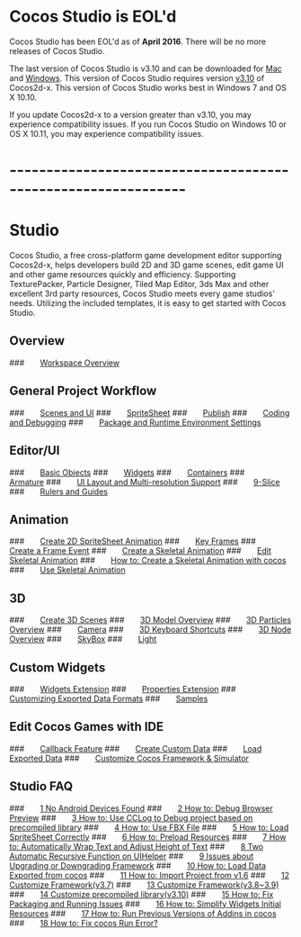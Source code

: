 # Cocos Studio is EOL'd
Cocos Studio has been EOL'd as of __April 2016__.  There will be no more releases of Cocos Studio.

The last version of Cocos Studio is v3.10 and can be downloaded for [Mac](http://www.cocos2d-x.org/filedown/CocosForMac-v3.10.dmg) and [Windows](http://www.cocos2d-x.org/filedown/CocosForWin-v3.10.exe).
This version of Cocos Studio requires version [v3.10](http://www.cocos2d-x.org/filedown/cocos2d-x-3.10.zip) of Cocos2d-x.
This version of Cocos Studio works best in Windows 7 and OS X 10.10.

If you update Cocos2d-x to a version greater than v3.10, you may experience compatibility issues.
If you run Cocos Studio on Windows 10 or OS X 10.11, you may experience compatibility issues.

# --------------------------------------------------------------

# Studio
Cocos Studio, a free cross-platform game development editor supporting Cocos2d-x,
helps developers build 2D and 3D game scenes, edit game UI and other game resources
quickly and efficiency. Supporting TexturePacker, Particle Designer, Tiled Map Editor,
3ds Max and other excellent 3rd party resources, Cocos Studio meets every game
studios' needs. Utilizing the included templates, it is easy to get started with
Cocos Studio.

## Overview
###&emsp;&emsp;[Workspace Overview](studio-chapters/Workspace_Overview/en.md)

## General Project Workflow
###&emsp;&emsp;[Scenes and UI](studio-chapters/chapter2/SceneAndLayer/en.md)
###&emsp;&emsp;[SpriteSheet](studio-chapters/chapter2/SpriteSheet/en.md)
###&emsp;&emsp;[Publish](studio-chapters/chapter2/Publish/en.md)
###&emsp;&emsp;[Coding and Debugging](studio-chapters/chapter2/CodeAndDebug/en.md)
###&emsp;&emsp;[Package and Runtime Environment Settings](studio-chapters/chapter2/PackageAndRun/en.md)

## Editor/UI
###&emsp;&emsp;[Basic Objects](studio-chapters/chapter3/UI/BasicObjects/en.md)
###&emsp;&emsp;[Widgets](studio-chapters/chapter3/UI/Widgets/en.md)
###&emsp;&emsp;[Containers](studio-chapters/chapter3/UI/Containers/en.md)
###&emsp;&emsp;[Armature](studio-chapters/chapter3/UI/Armature/en.md)
###&emsp;&emsp;[UI Layout and Multi-resolution Support](studio-chapters/chapter3/UI/Layout/en.md)
###&emsp;&emsp;[9-Slice](studio-chapters/chapter3/UI/9Slice/en.md)
###&emsp;&emsp;[Rulers and Guides](studio-chapters/chapter3/UI/RulersGuides/en.md)

## Animation
###&emsp;&emsp;[Create 2D SpriteSheet Animation](studio-chapters/chapter3/Animation/2DSpriteSheetAnimation/en.md)
###&emsp;&emsp;[Key Frames](studio-chapters/chapter3/Animation/InsertKeyframe/en.md)
###&emsp;&emsp;[Create a Frame Event](studio-chapters/chapter3/Animation/AddFrameEvents/en.md)
###&emsp;&emsp;[Create a Skeletal Animation](studio-chapters/chapter3/Animation/CreateSkeletalAnimation/en.md)
###&emsp;&emsp;[Edit Skeletal Animation](studio-chapters/chapter3/Animation/EditSkeletalAnimation/en.md)
###&emsp;&emsp;[How to: Create a Skeletal Animation with cocos](studio-chapters/chapter3/Animation/Sample/en.md)
###&emsp;&emsp;[Use Skeletal Animation](studio-chapters/chapter3/Animation/UseSkeletalAnimation/en.md)

## 3D
###&emsp;&emsp;[Create 3D Scenes](studio-chapters/chapter3/3D/New3DScene/en.md)
###&emsp;&emsp;[3D Model Overview](studio-chapters/chapter3/3D/3DModel/en.md)
###&emsp;&emsp;[3D Particles Overview](studio-chapters/chapter3/3D/3DParticle/en.md)
###&emsp;&emsp;[Camera](studio-chapters/chapter3/3D/Camera/en.md)
###&emsp;&emsp;[3D Keyboard Shortcuts](studio-chapters/chapter3/3D/3DShortcutKey/en.md)
###&emsp;&emsp;[3D Node Overview](studio-chapters/chapter3/3D/3DNode/en.md)
###&emsp;&emsp;[SkyBox](studio-chapters/chapter3/3D/SkyBox/en.md)
###&emsp;&emsp;[Light](studio-chapters/chapter3/3D/Light/en.md)

## Custom Widgets
###&emsp;&emsp;[Widgets Extension](studio-chapters/chapter3/Extend/WidgetExtend/en.md)
###&emsp;&emsp;[Properties Extension](studio-chapters/chapter3/Extend/ParamExtend/en.md)
###&emsp;&emsp;[Customizing Exported Data Formats](studio-chapters/chapter3/Extend/CustomExport/en.md)
###&emsp;&emsp;[Samples](studio-chapters/chapter3/Extend/Sample/en.md)

## Edit Cocos Games with IDE
###&emsp;&emsp;[Callback Feature](studio-chapters/chapter3/HowToCode/CallBack/en.md)
###&emsp;&emsp;[Create Custom Data](studio-chapters/chapter3/HowToCode/UserData/en.md)
###&emsp;&emsp;[Load Exported Data](studio-chapters/chapter3/HowToCode/LoadExportData/en.md)
###&emsp;&emsp;[Customize Cocos Framework & Simulator](studio-chapters/chapter3/HowToCode/CustomizeFramework-v3.10/en.md)

## Studio FAQ
###&emsp;&emsp;[1 No Android Devices Found](studio-chapters/chapter4/connect-solution/en.md)
###&emsp;&emsp;[2 How to: Debug Browser Preview](studio-chapters/chapter4/debug-on-browser/en.md)
###&emsp;&emsp;[3 How to: Use CCLog to Debug project based on precompiled library](studio-chapters/chapter4/FWNoLog/en.md)
###&emsp;&emsp;[4 How to: Use FBX File](studio-chapters/chapter4/HowToUseFBX/en.md)
###&emsp;&emsp;[5 How to: Load SpriteSheet Correctly](studio-chapters/chapter4/OnePixelBug/en.md)
###&emsp;&emsp;[6 How to: Preload Resources](studio-chapters/chapter4/PreloadRes/en.md)
###&emsp;&emsp;[7 How to: Automatically Wrap Text and Adjust Height of Text](studio-chapters/chapter4/TextAuto/en.md)
###&emsp;&emsp;[8 Two Automatic Recursive Function on UIHelper](studio-chapters/chapter4/UIHelperGetNode/en.md)
###&emsp;&emsp;[9 Issues about Upgrading or Downgrading Framework](studio-chapters/chapter4/upgrade-framework/en.md)
###&emsp;&emsp;[10 How to: Load Data Exported from cocos](studio-chapters/chapter4/LoadError/en.md)
###&emsp;&emsp;[11 How to: Import Project from v1.6](studio-chapters/chapter4/Import1.6ProjectError/en.md)
###&emsp;&emsp;[12 Customize Framework(v3.7)](studio-chapters/chapter3/HowToCode/CustomizeFramework/en.md)
###&emsp;&emsp;[13 Customize Framework(v3.8~3.9)](studio-chapters/chapter3/HowToCode/CustomizeFramework-v3.8/en.md)
###&emsp;&emsp;[14 Customize precompiled library(v3.10)](studio-chapters/chapter3/HowToCode/CustomizeFramework-v3.10/en.md)
###&emsp;&emsp;[15 How to: Fix Packaging and Running Issues](studio-chapters/chapter4/FixPackageError/en.md)
###&emsp;&emsp;[16 How to: Simplify Widgets Initial Resources](studio-chapters/chapter4/SimplifyWidgetsRes/en.md)
###&emsp;&emsp;[17 How to: Run Previous Versions of Addins in cocos](studio-chapters/chapter4/PluginLoadError/en.md)
###&emsp;&emsp;[18 How to: Fix cocos Run Error?](studio-chapters/chapter4/runError/en.md)
